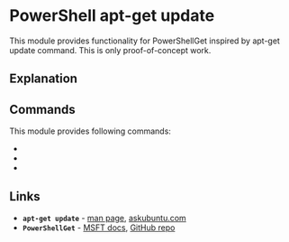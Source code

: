 # PowerShell apt-get update

This module provides functionality for PowerShellGet inspired by apt-get update command. This is only proof-of-concept work.

## Explanation

## Commands

This module provides following commands:

-
-
-

## Links

- **`apt-get update`** - [man page](https://linux.die.net/man/8/apt-get), [askubuntu.com](https://askubuntu.com/questions/222348/what-does-sudo-apt-get-update-do)
- **`PowerShellGet`** - [MSFT docs](https://docs.microsoft.com/en-us/powershell/module/powershellget), [GitHub repo](https://github.com/PowerShell/PowerShellGet)
